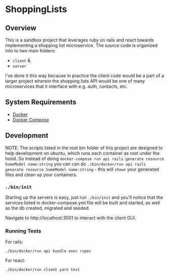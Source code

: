 # ShoppingLists

## Overview

This is a sandbox project that leverages ruby on rails and react towards implementing
a shopping list microservice. The source code is organized into to two main folders:

* `client` &
* `server` 

I've done it this way because in practice the client code would be a part of a larger project
wherein the shopping lists API would be one of many microservices that it interface with e.g.
auth, contacts, etc.

## System Requirements

* [Docker](https://docs.docker.com/docker-for-mac/install/)
* [Docker Compose](https://docs.docker.com/compose/install/)

## Development

NOTE: The scripts listed in the root bin folder of this project are designed to help development on ubuntu,
which runs each container as root under the hood. So instead of doing `docker-compose run api rails generate resource SomeModel name:string`
you can can do `./bin/docker/run api rails generate resource SomeModel name:string` - this will `chown` your
generated files and clean up your containers.

### `./bin/init`
Starting up the servers is easy, just run `./bin/init` and you'll notice that the services listed in
docker-compose.yml file will be built and started, as well as the db created, migrated and seeded.

Navigate to http://localhost:3001 to interact with the client GUI.

### Running Tests

For rails:

`./bin/docker/run api bundle exec rspec`

For react:

`./bin/docker/run client yarn test`

